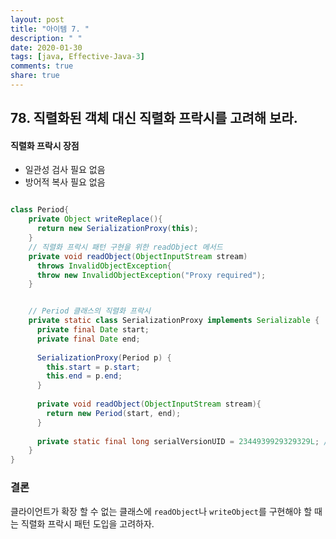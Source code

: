 ```yaml
---
layout: post
title: "아이템 7. "
description: " "
date: 2020-01-30
tags: [java, Effective-Java-3]
comments: true
share: true
---
```


## 78. 직렬화된 객체 대신 직렬화 프락시를 고려해 보라.

#### 직렬화 프락시 장점
- 일관성 검사 필요 없음
- 방어적 복사 필요 없음

```java

class Period{
    private Object writeReplace(){
      return new SerializationProxy(this);
    }
    // 직렬화 프락시 패턴 구현을 위한 readObject 메서드
    private void readObject(ObjectInputStream stream)
      throws InvalidObjectException{
      throw new InvalidObjectException("Proxy required");
    }


    // Period 클래스의 직렬화 프락시
    private static class SerializationProxy implements Serializable {
      private final Date start;
      private final Date end;
    
      SerializationProxy(Period p) {
        this.start = p.start;
        this.end = p.end;
      }
      
      private void readObject(ObjectInputStream stream){
        return new Period(start, end);
      }
    
      private static final long serialVersionUID = 2344939929329329L; // 아무 수가 가능 
    }
}
```



### 결론
클라이언트가 확장 할 수 없는 클래스에 ```readObject```나 ```writeObject```를 구현해야 할 때는 직렬화 프락시 패턴 도입을 고려하자.